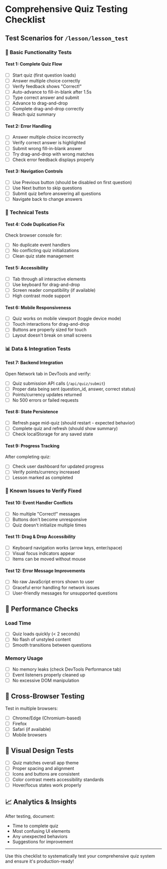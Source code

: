 # Comprehensive Quiz Testing Checklist

## Test Scenarios for `/lesson/lesson_test`

### 🎯 **Basic Functionality Tests**

#### Test 1: Complete Quiz Flow
- [ ] Start quiz (first question loads)
- [ ] Answer multiple choice correctly
- [ ] Verify feedback shows "Correct!"
- [ ] Auto-advance to fill-in-blank after 1.5s
- [ ] Type correct answer and submit
- [ ] Advance to drag-and-drop
- [ ] Complete drag-and-drop correctly
- [ ] Reach quiz summary

#### Test 2: Error Handling
- [ ] Answer multiple choice incorrectly
- [ ] Verify correct answer is highlighted
- [ ] Submit wrong fill-in-blank answer
- [ ] Try drag-and-drop with wrong matches
- [ ] Check error feedback displays properly

#### Test 3: Navigation Controls
- [ ] Use Previous button (should be disabled on first question)
- [ ] Use Next button to skip questions
- [ ] Submit quiz before answering all questions
- [ ] Navigate back to change answers

### 🔧 **Technical Tests**

#### Test 4: Code Duplication Fix
Check browser console for:
- [ ] No duplicate event handlers
- [ ] No conflicting quiz initializations
- [ ] Clean quiz state management

#### Test 5: Accessibility
- [ ] Tab through all interactive elements
- [ ] Use keyboard for drag-and-drop
- [ ] Screen reader compatibility (if available)
- [ ] High contrast mode support

#### Test 6: Mobile Responsiveness
- [ ] Quiz works on mobile viewport (toggle device mode)
- [ ] Touch interactions for drag-and-drop
- [ ] Buttons are properly sized for touch
- [ ] Layout doesn't break on small screens

### 📊 **Data & Integration Tests**

#### Test 7: Backend Integration
Open Network tab in DevTools and verify:
- [ ] Quiz submission API calls (`/api/quiz/submit`)
- [ ] Proper data being sent (question_id, answer, correct status)
- [ ] Points/currency updates returned
- [ ] No 500 errors or failed requests

#### Test 8: State Persistence
- [ ] Refresh page mid-quiz (should restart - expected behavior)
- [ ] Complete quiz and refresh (should show summary)
- [ ] Check localStorage for any saved state

#### Test 9: Progress Tracking
After completing quiz:
- [ ] Check user dashboard for updated progress
- [ ] Verify points/currency increased
- [ ] Lesson marked as completed

### 🐛 **Known Issues to Verify Fixed**

#### Test 10: Event Handler Conflicts
- [ ] No multiple "Correct!" messages
- [ ] Buttons don't become unresponsive
- [ ] Quiz doesn't initialize multiple times

#### Test 11: Drag & Drop Accessibility
- [ ] Keyboard navigation works (arrow keys, enter/space)
- [ ] Visual focus indicators appear
- [ ] Items can be moved without mouse

#### Test 12: Error Message Improvements
- [ ] No raw JavaScript errors shown to user
- [ ] Graceful error handling for network issues
- [ ] User-friendly messages for unsupported questions

## 🚀 **Performance Checks**

### Load Time
- [ ] Quiz loads quickly (< 2 seconds)
- [ ] No flash of unstyled content
- [ ] Smooth transitions between questions

### Memory Usage
- [ ] No memory leaks (check DevTools Performance tab)
- [ ] Event listeners properly cleaned up
- [ ] No excessive DOM manipulation

## 📱 **Cross-Browser Testing**

Test in multiple browsers:
- [ ] Chrome/Edge (Chromium-based)
- [ ] Firefox
- [ ] Safari (if available)
- [ ] Mobile browsers

## 🎨 **Visual Design Tests**

- [ ] Quiz matches overall app theme
- [ ] Proper spacing and alignment
- [ ] Icons and buttons are consistent
- [ ] Color contrast meets accessibility standards
- [ ] Hover/focus states work properly

## 📈 **Analytics & Insights**

After testing, document:
- Time to complete quiz
- Most confusing UI elements
- Any unexpected behaviors
- Suggestions for improvement

---

Use this checklist to systematically test your comprehensive quiz system and ensure it's production-ready!
